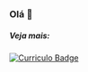 ### Olá 👋

##### Veja mais:
[![Curriculo Badge](https://img.shields.io/badge/-milena-orange)](https://milenavms.github.io/curriculo/)





<!--
**milenavms/milenavms** is a ✨ _special_ ✨ repository because its `README.md` (this file) appears on your GitHub profile.

Here are some ideas to get you started:

- 🔭 I’m currently working on ...
- 🌱 I’m currently learning ...
- 👯 I’m looking to collaborate on ...
- 🤔 I’m looking for help with ...
- 💬 Ask me about ...
- 📫 How to reach me: ...
- 😄 Pronouns: ...
- ⚡ Fun fact: ...
-->
